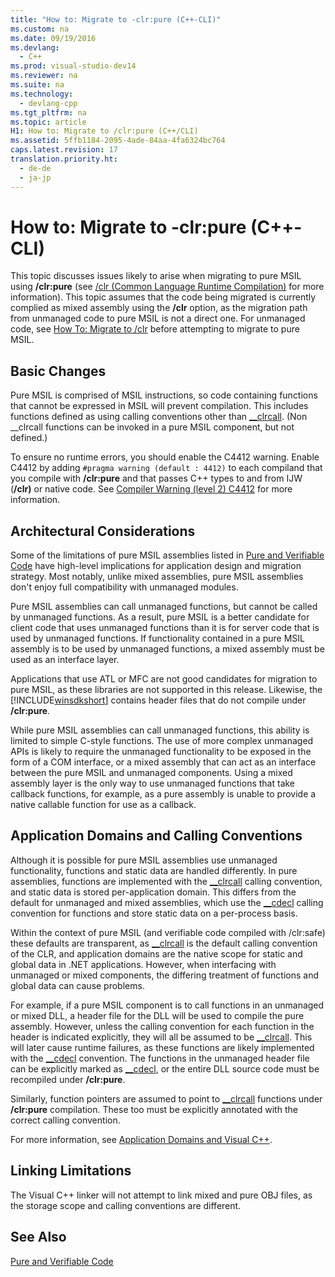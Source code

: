 ```yaml
---
title: "How to: Migrate to -clr:pure (C++-CLI)"
ms.custom: na
ms.date: 09/19/2016
ms.devlang: 
  - C++
ms.prod: visual-studio-dev14
ms.reviewer: na
ms.suite: na
ms.technology: 
  - devlang-cpp
ms.tgt_pltfrm: na
ms.topic: article
H1: How to: Migrate to /clr:pure (C++/CLI)
ms.assetid: 5ffb1184-2095-4ade-84aa-4fa6324bc764
caps.latest.revision: 17
translation.priority.ht: 
  - de-de
  - ja-jp
---
```

# How to: Migrate to -clr:pure (C++-CLI)
This topic discusses issues likely to arise when migrating to pure MSIL using **/clr:pure** (see [/clr (Common Language Runtime Compilation)](../Topic/-clr%20\(Common%20Language%20Runtime%20Compilation\).md) for more information). This topic assumes that the code being migrated is currently complied as mixed assembly using the **/clr** option, as the migration path from unmanaged code to pure MSIL is not a direct one. For unmanaged code, see [How To: Migrate to /clr](../vs140/How-to--Migrate-to--clr.md) before attempting to migrate to pure MSIL.  
  
## Basic Changes  
 Pure MSIL is comprised of MSIL instructions, so code containing functions that cannot be expressed in MSIL will prevent compilation. This includes functions defined as using calling conventions other than [__clrcall](../Topic/__clrcall.md). (Non __clrcall functions can be invoked in a pure MSIL component, but not defined.)  
  
 To ensure no runtime errors, you should enable the C4412 warning. Enable C4412 by adding `#pragma warning (default : 4412)` to each compiland that you compile with **/clr:pure** and that passes C++ types to and from IJW (**/clr)** or native code. See [Compiler Warning (level 2) C4412](../vs140/Compiler-Warning--level-2--C4412.md) for more information.  
  
## Architectural Considerations  
 Some of the limitations of pure MSIL assemblies listed in [Pure and Verifiable Code](../vs140/Pure-and-Verifiable-Code--C---CLI-.md) have high-level implications for application design and migration strategy. Most notably, unlike mixed assemblies, pure MSIL assemblies don't enjoy full compatibility with unmanaged modules.  
  
 Pure MSIL assemblies can call unmanaged functions, but cannot be called by unmanaged functions. As a result, pure MSIL is a better candidate for client code that uses unmanaged functions than it is for server code that is used by unmanaged functions. If functionality contained in a pure MSIL assembly is to be used by unmanaged functions, a mixed assembly must be used as an interface layer.  
  
 Applications that use ATL or MFC are not good candidates for migration to pure MSIL, as these libraries are not supported in this release. Likewise, the [!INCLUDE[winsdkshort](../vs140/includes/winsdkshort_md.md)] contains header files that do not compile under **/clr:pure**.  
  
 While pure MSIL assemblies can call unmanaged functions, this ability is limited to simple C-style functions. The use of more complex unmanaged APIs is likely to require the unmanaged functionality to be exposed in the form of a COM interface, or a mixed assembly that can act as an interface between the pure MSIL and unmanaged components. Using a mixed assembly layer is the only way to use unmanaged functions that take callback functions, for example, as a pure assembly is unable to provide a native callable function for use as a callback.  
  
## Application Domains and Calling Conventions  
 Although it is possible for pure MSIL assemblies use unmanaged functionality, functions and static data are handled differently. In pure assemblies, functions are implemented with the [__clrcall](../Topic/__clrcall.md) calling convention, and static data is stored per-application domain. This differs from the default for unmanaged and mixed assemblies, which use the [__cdecl](../vs140/__cdecl.md) calling convention for functions and store static data on a per-process basis.  
  
 Within the context of pure MSIL (and verifiable code compiled with /clr:safe) these defaults are transparent, as [__clrcall](../Topic/__clrcall.md) is the default calling convention of the CLR, and application domains are the native scope for static and global data in .NET applications. However, when interfacing with unmanaged or mixed components, the differing treatment of functions and global data can cause problems.  
  
 For example, if a pure MSIL component is to call functions in an unmanaged or mixed DLL, a header file for the DLL will be used to compile the pure assembly. However, unless the calling convention for each function in the header is indicated explicitly, they will all be assumed to be [__clrcall](../Topic/__clrcall.md). This will later cause runtime failures, as these functions are likely implemented with the [__cdecl](../vs140/__cdecl.md) convention. The functions in the unmanaged header file can be explicitly marked as [__cdecl](../vs140/__cdecl.md), or the entire DLL source code must be recompiled under **/clr:pure**.  
  
 Similarly, function pointers are assumed to point to [__clrcall](../Topic/__clrcall.md) functions under **/clr:pure** compilation. These too must be explicitly annotated with the correct calling convention.  
  
 For more information, see [Application Domains and Visual C++](../vs140/Application-Domains-and-Visual-C--.md).  
  
## Linking Limitations  
 The Visual C++ linker will not attempt to link mixed and pure OBJ files, as the storage scope and calling conventions are different.  
  
## See Also  
 [Pure and Verifiable Code](../vs140/Pure-and-Verifiable-Code--C---CLI-.md)